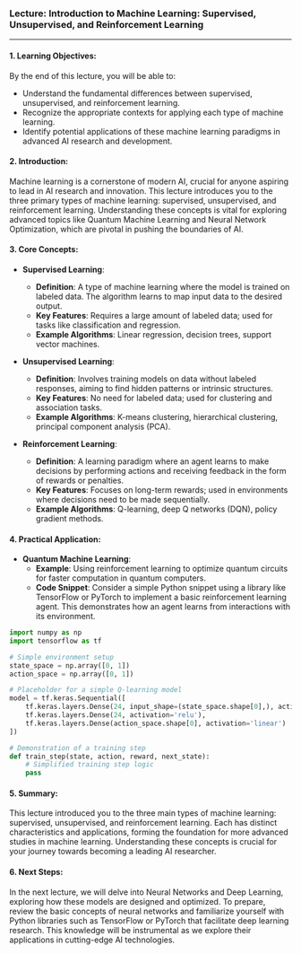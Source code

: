 ### Lecture: Introduction to Machine Learning: Supervised, Unsupervised, and Reinforcement Learning

---

#### 1. Learning Objectives:
By the end of this lecture, you will be able to:
- Understand the fundamental differences between supervised, unsupervised, and reinforcement learning.
- Recognize the appropriate contexts for applying each type of machine learning.
- Identify potential applications of these machine learning paradigms in advanced AI research and development.

#### 2. Introduction:
Machine learning is a cornerstone of modern AI, crucial for anyone aspiring to lead in AI research and innovation. This lecture introduces you to the three primary types of machine learning: supervised, unsupervised, and reinforcement learning. Understanding these concepts is vital for exploring advanced topics like Quantum Machine Learning and Neural Network Optimization, which are pivotal in pushing the boundaries of AI.

#### 3. Core Concepts:

- **Supervised Learning**:
  - **Definition**: A type of machine learning where the model is trained on labeled data. The algorithm learns to map input data to the desired output.
  - **Key Features**: Requires a large amount of labeled data; used for tasks like classification and regression.
  - **Example Algorithms**: Linear regression, decision trees, support vector machines.

- **Unsupervised Learning**:
  - **Definition**: Involves training models on data without labeled responses, aiming to find hidden patterns or intrinsic structures.
  - **Key Features**: No need for labeled data; used for clustering and association tasks.
  - **Example Algorithms**: K-means clustering, hierarchical clustering, principal component analysis (PCA).

- **Reinforcement Learning**:
  - **Definition**: A learning paradigm where an agent learns to make decisions by performing actions and receiving feedback in the form of rewards or penalties.
  - **Key Features**: Focuses on long-term rewards; used in environments where decisions need to be made sequentially.
  - **Example Algorithms**: Q-learning, deep Q networks (DQN), policy gradient methods.

#### 4. Practical Application:

- **Quantum Machine Learning**:
  - **Example**: Using reinforcement learning to optimize quantum circuits for faster computation in quantum computers.
  - **Code Snippet**: Consider a simple Python snippet using a library like TensorFlow or PyTorch to implement a basic reinforcement learning agent. This demonstrates how an agent learns from interactions with its environment.

```python
import numpy as np
import tensorflow as tf

# Simple environment setup
state_space = np.array([0, 1])
action_space = np.array([0, 1])

# Placeholder for a simple Q-learning model
model = tf.keras.Sequential([
    tf.keras.layers.Dense(24, input_shape=(state_space.shape[0],), activation='relu'),
    tf.keras.layers.Dense(24, activation='relu'),
    tf.keras.layers.Dense(action_space.shape[0], activation='linear')
])

# Demonstration of a training step
def train_step(state, action, reward, next_state):
    # Simplified training step logic
    pass
```

#### 5. Summary:
This lecture introduced you to the three main types of machine learning: supervised, unsupervised, and reinforcement learning. Each has distinct characteristics and applications, forming the foundation for more advanced studies in machine learning. Understanding these concepts is crucial for your journey towards becoming a leading AI researcher.

#### 6. Next Steps:
In the next lecture, we will delve into Neural Networks and Deep Learning, exploring how these models are designed and optimized. To prepare, review the basic concepts of neural networks and familiarize yourself with Python libraries such as TensorFlow or PyTorch that facilitate deep learning research. This knowledge will be instrumental as we explore their applications in cutting-edge AI technologies.